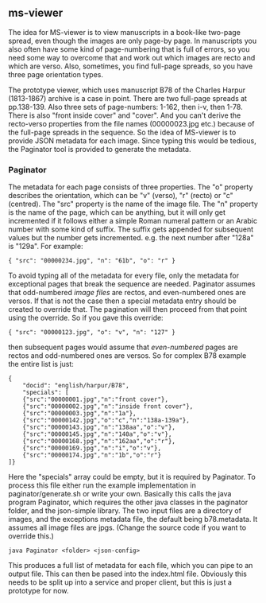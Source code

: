 ## ms-viewer
The idea for MS-viewer is to view manuscripts in a book-like two-page spread, even though the images are only page-by page. In manuscripts you also often have some kind of page-numbering that is full of errors, so you need some way to overcome that and work out which images are recto and which are verso. Also, sometimes, you find full-page spreads, so you have three page orientation types.

The prototype viewer, which uses manuscript B78 of the Charles Harpur (1813-1867) archive is a case in point. There are two full-page spreads at pp.138-139. Also three sets of page-numbers: 1-162, then i-v, then 1-78. There is also "front inside cover" and "cover". And you can't derive the recto-verso properties from the file names (00000023.jpg etc.) because of the full-page spreads in the sequence. So the idea of MS-viewer is to provide JSON metadata for each image. Since typing this would be tedious, the Paginator tool is provided to generate the metadata.

### Paginator
The metadata for each page consists of three properties. The "o" property describes the orientation, which can be "v" (verso), "r" (recto) or "c" (centred). The "src" property is the name of the image file. The "n" property is the name of the page, which can be anything, but it will only get incremented if it follows either a simple Roman numeral pattern or an Arabic number with some kind of suffix. The suffix gets appended for subsequent values but the number gets incremented. e.g. the next number after "128a" is "129a". For example:

    { "src": "00000234.jpg", "n": "61b", "o": "r" } 

To avoid typing all of the metadata for every file, only the metadata for exceptional pages that break the sequence are needed. Paginator assumes that odd-numbered *image files* are rectos, and even-numbered ones are versos. If that is not the case then a special metadata entry should be created to override that. The pagination will then proceed from that point using the override. So if you gave this override:

    { "src": "00000123.jpg", "o": "v", "n": "127" }

then subsequent pages would assume that *even-numbered* pages are rectos and odd-numbered ones are versos. So for complex B78 example the entire list is just:

	{
		"docid": "english/harpur/B78",
		"specials": [
		{"src":"00000001.jpg","n":"front cover"},
		{"src":"00000002.jpg","n":"inside front cover"},
		{"src":"00000003.jpg","n":"1a"},
		{"src":"00000142.jpg","o":"c","n":"138a-139a"},
		{"src":"00000143.jpg","n":"138aa","o":"v"},
		{"src":"00000145.jpg","n":"140a","o":"v"},
		{"src":"00000168.jpg","n":"162aa","o":"r"},
		{"src":"00000169.jpg","n":"i","o":"v"},
		{"src":"00000174.jpg","n":"1b","o":"r"}
	]}

Here the "specials" array could be empty, but it is required by Paginator. To process this file either run the example implementation in paginator/generate.sh or write your own. Basically this calls the java program Paginator, which requires the other java classes in the paginator folder, and the json-simple library. The two input files are a directory of images, and the exceptions metadata file, the default being b78.metadata. It assumes all image files are jpgs. (Change the source code if you want to override this.)

    java Paginator <folder> <json-config>

This produces a full list of metadata for each file, which you can pipe to an output file. This can then be pased into the index.html file. Obviously this needs to be split up into a service and proper client, but this is just a prototype for now.
